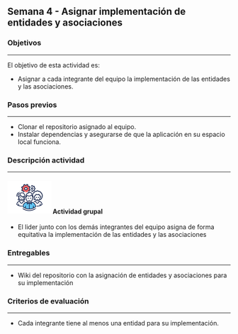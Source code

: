 ## Semana 4 - Asignar implementación de entidades y asociaciones

### Objetivos

---

El objetivo de esta actividad es:

- Asignar a cada integrante del equipo la implementación de las entidades y las asociaciones.

### Pasos previos

---

- Clonar el repositorio asignado al equipo.
- Instalar dependencias y asegurarse de que la aplicación en su espacio local funciona.

### Descripción actividad

---

#### ![](./../../assets/images/grupo.png) Actividad grupal

- El lider junto con los demás integrantes del equipo asigna de forma equitativa la implementación de las entidades y las asociaciones


### Entregables

---

- Wiki del repositorio con la asignación de entidades y asociaciones para su implementación

### Criterios de evaluación

---

- Cada integrante tiene al menos una entidad para su implementación.
